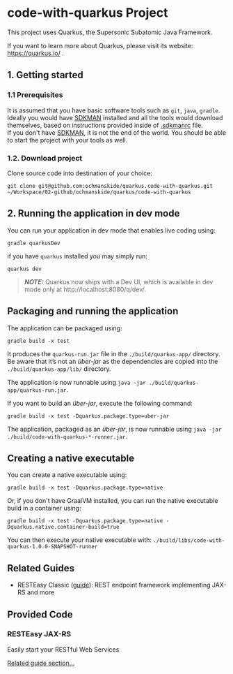 # code-with-quarkus Project

This project uses Quarkus, the Supersonic Subatomic Java Framework.

If you want to learn more about Quarkus, please visit its website: https://quarkus.io/ .

## 1. Getting started
### 1.1 Prerequisites
It is assumed that you have basic software tools such as `git`, `java`, `gradle`. Ideally you would have [SDKMAN](https://sdkman.io) installed and all the tools would download themselves, based on instructions provided inside of [.sdkmanrc](./.sdkmanrc) file.  
If you don't have [SDKMAN](https://sdkman.io), it is not the end of the world. You should be able to start the project with your tools as well.  
### 1.2. Download project
Clone source code into destination of your choice:
```shell script
git clone git@github.com:ochmanskide/quarkus.code-with-quarkus.git ~/Workspace/02-github/ochmanskide/quarkus/code-with-quarkus
```

## 2. Running the application in dev mode

You can run your application in dev mode that enables live coding using:
```shell script
gradle quarkusDev
```
if you have `quarkus` installed you may simply run:
```shell script
quarkus dev
```

> **_NOTE:_**  Quarkus now ships with a Dev UI, which is available in dev mode only at http://localhost:8080/q/dev/.

## Packaging and running the application

The application can be packaged using:
```shell script
gradle build -x test
```
It produces the `quarkus-run.jar` file in the `./build/quarkus-app/` directory.
Be aware that it’s not an _über-jar_ as the dependencies are copied into the `./build/quarkus-app/lib/` directory.

The application is now runnable using `java -jar ./build/quarkus-app/quarkus-run.jar`.

If you want to build an _über-jar_, execute the following command:
```shell script
gradle build -x test -Dquarkus.package.type=uber-jar
```

The application, packaged as an _über-jar_, is now runnable using `java -jar ./build/code-with-quarkus-*-runner.jar`.

## Creating a native executable

You can create a native executable using: 
```shell script
gradle build -x test -Dquarkus.package.type=native
```

Or, if you don't have GraalVM installed, you can run the native executable build in a container using: 
```shell script
gradle build -x test -Dquarkus.package.type=native -Dquarkus.native.container-build=true
```

You can then execute your native executable with: `./build/libs/code-with-quarkus-1.0.0-SNAPSHOT-runner`

## Related Guides

- RESTEasy Classic ([guide](https://quarkus.io/guides/resteasy)): REST endpoint framework implementing JAX-RS and more

## Provided Code

### RESTEasy JAX-RS

Easily start your RESTful Web Services

[Related guide section...](https://quarkus.io/guides/getting-started#the-jax-rs-resources)
